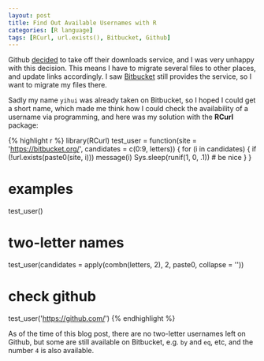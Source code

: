 ```yaml
---
layout: post
title: Find Out Available Usernames with R
categories: [R language]
tags: [RCurl, url.exists(), Bitbucket, Github]
---
```


Github [decided](https://github.com/blog/1302-goodbye-uploads) to take off their downloads service, and I was very unhappy with this decision. This means I have to migrate several files to other places, and update links accordingly. I saw [Bitbucket](https://bitbucket.org/) still provides the service, so I want to migrate my files there.

Sadly my name `yihui` was already taken on Bitbucket, so I hoped I could get a short name, which made me think how I could check the availability of a username via programming, and here was my solution with the **RCurl** package:

{% highlight r %}
library(RCurl)
test_user = function(site = 'https://bitbucket.org/',
                     candidates = c(0:9, letters)) {
  for (i in candidates) {
    if (!url.exists(paste0(site, i))) message(i)
    Sys.sleep(runif(1, 0, .1)) # be nice
  }
}
# examples
test_user()
# two-letter names
test_user(candidates = apply(combn(letters, 2), 2, paste0, collapse = ''))
# check github
test_user('https://github.com/')
{% endhighlight %}

As of the time of this blog post, there are no two-letter usernames left on Github, but some are still available on Bitbucket, e.g. `by` and `eq`, etc, and the number `4` is also available.
